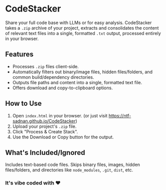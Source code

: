 # CodeStacker

Share your full code base with LLMs or for easy analysis. CodeStacker takes a `.zip` archive of your project, extracts and consolidates the content of relevant text files into a single, formatted `.txt` output, processed entirely in your browser. 

## Features

*   Processes `.zip` files client-side.
*   Automatically filters out binary/image files, hidden files/folders, and common build/dependency directories.
*   Outputs file paths and content into a single, formatted text file.
*   Offers download and copy-to-clipboard options.

## How to Use
1.  Open `index.html` in your browser. (or just visit https://ntf-sadnan.github.io/CodeStacker)
2.  Upload your project's `.zip` file.
3.  Click "Process & Create Stack".
4.  Use the Download or Copy button for the output.

## What's Included/Ignored

Includes text-based code files. Skips binary files, images, hidden files/folders, and directories like `node_modules`, `.git`, `dist`, etc.

### It's vibe coded with ❤
